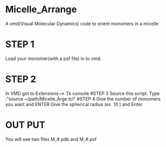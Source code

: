 # Micelle_Arrange
A vmd(Visual Molecular Dynamics) code to orient monomers in a micelle
# STEP 1
Load your monomer(with a psf file) in to vmd.
# STEP 2
In VMD got to Extensions--> Tk console
#STEP 3
Source this script. Type :"source ~/path/Micelle_Arge.tcl"
#STEP 4
Give the number of monomers you want and ENTER
Give the spherical radius (ex. 10 ) and Enter
# OUT PUT
You will see two files
M_#.pdb and M_#.psf

